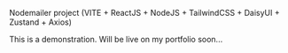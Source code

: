 Nodemailer project (VITE + ReactJS + NodeJS + TailwindCSS + DaisyUI + Zustand + Axios)

This is a demonstration. Will be live on my portfolio soon...
